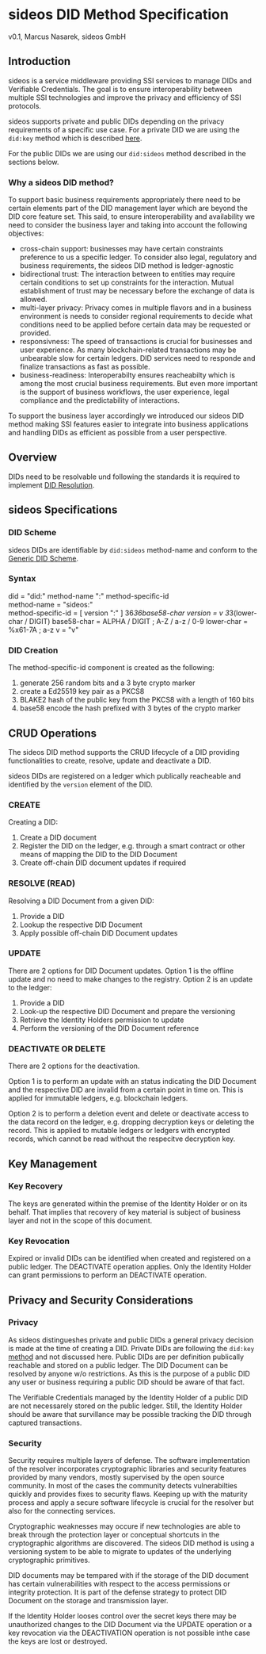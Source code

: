 # sideos DID Method Specification
v0.1, Marcus Nasarek, sideos GmbH

## Introduction

sideos is a service middleware providing SSI services to manage DIDs and Verifiable Credentials. The goal is to ensure interoperability between multiple SSI technologies and improve the privacy and efficiency of SSI protocols. 

sideos supports private and public DIDs depending on the privacy requirements of a specific use case. For a private DID we are using the `did:key` method which is described [here](https://w3c-ccg.github.io/did-method-key/).

For the public DIDs we are using our `did:sideos` method described in the sections below.

### Why a sideos DID method?

To support basic business requirements appropriately there need to be certain elements part of the DID management layer which are beyond the DID core feature set. This said, to ensure interoperability and availability we need to consider the business layer and taking into account the following objectives: 
* cross-chain support: businesses may have certain constraints preference to us a specific ledger. To consider also legal, regulatory and business requirements, the sideos DID method is ledger-agnostic
* bidirectional trust: The interaction between to entities may require certain conditions to set up constraints for the interaction. Mutual establishment of trust may be necessary before the exchange of data is allowed. 
* multi-layer privacy: Privacy comes in multiple flavors and in a business environment is needs to consider regional requirements to decide what conditions need to be applied before certain data may be requested or provided.     
* responsivness: The speed of transactions is crucial for businesses and user experience. As many blockchain-related transactions may be unbearable slow for certain ledgers. DID services need to responde and finalize transactions as fast as possible. 
* business-readiness: Interoperabilty ensures reacheabilty which is among the most crucial business requirements. But even more important is the support of business workflows, the user experience, legal compliance and the predictability of interactions. 

To support the business layer accordingly we introduced our sideos DID method making SSI features easier to integrate into business applications and handling DIDs as efficient as possible from a user perspective.     

## Overview

DIDs need to be resolvable und following the standards it is required to implement [DID Resolution](https://www.w3.org/TR/did-core/#resolution). 

## sideos Specifications

### DID Scheme

sideos DIDs are identifiable by `did:sideos` method-name and conform to the [Generic DID Scheme](https://w3c-ccg.github.io/did-spec/#the-generic-did-scheme).

### Syntax

did                = "did:" method-name ":" method-specific-id\
method-name        = "sideos:"  
method-specific-id = [ version ":" ] 36*36base58-char
version            = v 3*3(lower-char / DIGIT)
base58-char        = ALPHA / DIGIT ; A-Z / a-z / 0-9
lower-char         = %x61-7A  ; a-z
v                  = "v"

### DID Creation

The method-specific-id component is created as the following:
1. generate 256 random bits and a 3 byte crypto marker
2. create a Ed25519 key pair as a PKCS8 
4. BLAKE2 hash of the public key from the PKCS8 with a length of 160 bits
3. base58 encode the hash prefixed with 3 bytes of the crypto marker

## CRUD Operations

The sideos DID method supports the CRUD lifecycle of a DID providing functionalities to create, resolve, update and deactivate a DID.

sideos DIDs are registered on a ledger which publically reacheable and identified by the `version` element of the DID. 

### CREATE

Creating a DID: 

1. Create a DID document
2. Register the DID on the ledger, e.g. through a smart contract or other means of mapping the DID to the DID Document
3. Create off-chain DID document updates if required

### RESOLVE (READ)

Resolving a DID Document from a given DID:
1. Provide a DID 
2. Lookup the respective DID Document 
3. Apply possible off-chain DID Document updates

### UPDATE

There are 2 options for DID Document updates. Option 1 is the offline update and no need to make changes to the registry. Option 2 is an update to the ledger:
1. Provide a DID
2. Look-up the respective DID Document and prepare the versioning
3. Retrieve the Identity Holders permission to update
4. Perform the versioning of the DID Document reference

### DEACTIVATE OR DELETE

There are 2 options for the deactivation. 

Option 1 is to perform an update with an status indicating the DID Document and the respective DID are invalid from a certain point in time on. This is applied for immutable ledgers, e.g. blockchain ledgers.

Option 2 is to perform a deletion event and delete or deactivate access to the data record on the ledger, e.g. dropping decryption keys or deleting the record. This is applied to mutable ledgers or ledgers with encrypted records, which cannot be read without the respecitve decryption key. 


## Key Management

### Key Recovery 

The keys are generated within the premise of the Identity Holder or on its behalf. That implies that recovery of key material is subject of business layer and not in the scope of this document. 

### Key Revocation

Expired or invalid DIDs can be identified when created and registered on a public ledger. The DEACTIVATE operation applies. Only the Identity Holder can grant permissions to perform an DEACTIVATE operation. 

## Privacy and Security Considerations

### Privacy

As sideos distingueshes private and public DIDs a general privacy decision is made at the time of creating a DID. Private DIDs are following the `did:key` [method](https://w3c-ccg.github.io/did-method-key/) and not discussed here. Public DIDs are per definition publically reachable and stored on a public ledger. The DID Document can be resolved by anyone w/o restrictions. As this is the purpose of a public DID any user or business requiring a public DID should be aware of that fact. 

The Verifiable Credentials managed by the Identity Holder of a public DID are not necessarely stored on the public ledger. Still, the Identity Holder should be aware that survillance may be possible tracking the DID through captured transactions. 

### Security

Security requires multiple layers of defense. The software implementation of the resolver incorporates cryptographic libraries and security features provided by many vendors, mostly supervised by the open source community. In most of the cases the community detects vulnerabilties quickly and provides fixes to security flaws. Keeping up with the maturity process and apply a secure software lifecycle is crucial for the resolver but also for the connecting services. 

Cryptographic weaknesses may occure if new technologies are able to break through the protection layer or conceptual shortcuts in the cryptographic algorithms are discovered. The sideos DID method is using a versioning system to be able to migrate to updates of the underlying cryptographic primitives. 

DID documents may be tempared with if the storage of the DID document has certain vulnerabilities with respect to the access permissions or integrity protection. It is part of the defense strategy to protect DID Document on the storage and transmission layer. 

If the Identity Holder looses control over the secret keys there may be unauthorized changes to the DID Document via the UPDATE operation or a key revocation via the DEACTIVATION operation is not possible inthe case the keys are lost or destroyed. 








